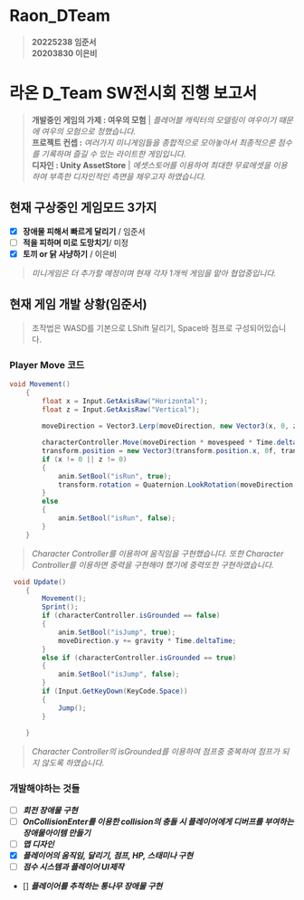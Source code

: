 # Raon_DTeam
> __20225238 임준서__  
> __20203830 이은비__  
# 라온 D_Team SW전시회 진행 보고서
> __개발중인 게임의 가제 : 여우의 모험__ | *플레어블 캐릭터의 모델링이 여우이기 때문에 여우의 모험으로 정했습니다.*     
> __프로젝트 컨셉 :__ *여러가지 미니게임들을 종합적으로 모아놓아서 최종적으론 점수를 기록하며 즐길 수 있는 라이트한 게임입니다.*     
> __디자인 : Unity AssetStore__ | *에셋스토어를 이용하여 최대한 무료에셋을 이용하여 부족한 디자인적인 측면을 채우고자 하였습니다.*    


## 현재 구상중인 게임모드 3가지
* [x] __장애물 피해서 빠르게 달리기__ / 임준서  
* [ ] __적을 피하며 미로 도망치기__/ 미정  
* [x] __토끼 or 닭 사냥하기__ / 이은비  
> *미니게임은 더 추가할 예정이며 현재 각자 1개씩 게임을 맡아 협업중입니다.*

## 현재 게임 개발 상황(임준서)
> 조작법은 WASD를 기본으로 LShift 달리기, Space바 점프로 구성되어있습니다.
### Player Move 코드
```c#
void Movement()
    {
        float x = Input.GetAxisRaw("Horizontal");
        float z = Input.GetAxisRaw("Vertical");        
        
        moveDirection = Vector3.Lerp(moveDirection, new Vector3(x, 0, z), lerpSpeed * Time.deltaTime);

        characterController.Move(moveDirection * movespeed * Time.deltaTime);
        transform.position = new Vector3(transform.position.x, 0f, transform.position.z);
        if (x != 0 || z != 0)
        {
            anim.SetBool("isRun", true);
            transform.rotation = Quaternion.LookRotation(moveDirection.normalized);
        }
        else
        {
            anim.SetBool("isRun", false);
        }
    }
```
> *Character Controller를 이용하여 움직임을 구현했습니다. 또한 Character Controller를 이용하면 중력을 구현해야 했기에 중력또한 구현하였습니다.*
```c# 
 void Update()
    {        
        Movement();
        Sprint();
        if (characterController.isGrounded == false)
        {
            anim.SetBool("isJump", true);
            moveDirection.y += gravity * Time.deltaTime;
        }
        else if (characterController.isGrounded == true) 
        {
            anim.SetBool("isJump", false);
        }
        if (Input.GetKeyDown(KeyCode.Space)) 
        {
            Jump();
        }
        
    }
```
> *Character Controller의 isGrounded를 이용하여 점프중 중복하여 점프가 되지 않도록 하였습니다.*
### 개발해야하는 것들
* [ ] ___회전 장애물 구현___
* [ ] ___OnCollisionEnter를 이용한 collision의 충돌 시 플레이어에게 디버프를 부여하는 장애물아이템 만들기___
* [ ] ___맵 디자인___
* [x] ___플레이어의 움직임, 달리기, 점프, HP, 스태미나 구현___
* [ ] ___점수 시스템과 플레이어 UI제작___
* [] ___플레이어를 추적하는 통나무 장애물 구현___


